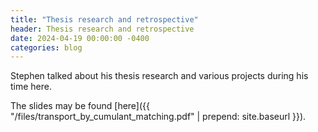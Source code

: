 ```yaml
---
title: "Thesis research and retrospective"
header: Thesis research and retrospective
date: 2024-04-19 00:00:00 -0400
categories: blog
---
```


Stephen talked about his thesis research
and various projects during his time here.

The slides may be found [here]({{
"/files/transport_by_cumulant_matching.pdf" | prepend: site.baseurl }}).
